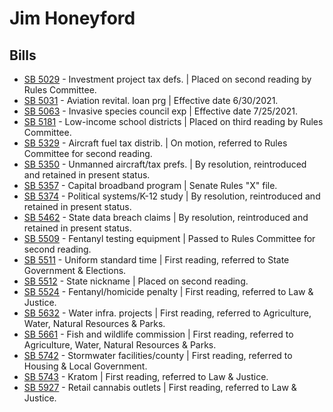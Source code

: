 # Jim Honeyford
## Bills
* [SB 5029](/bill/2021-22/sb/5029/) - Investment project tax defs. | Placed on second reading by Rules Committee.
* [SB 5031](/bill/2021-22/sb/5031/) - Aviation revital. loan prg | Effective date 6/30/2021.
* [SB 5063](/bill/2021-22/sb/5063/) - Invasive species council exp | Effective date 7/25/2021.
* [SB 5181](/bill/2021-22/sb/5181/) - Low-income school districts | Placed on third reading by Rules Committee.
* [SB 5329](/bill/2021-22/sb/5329/) - Aircraft fuel tax distrib. | On motion, referred to Rules Committee for second reading.
* [SB 5350](/bill/2021-22/sb/5350/) - Unmanned aircraft/tax prefs. | By resolution, reintroduced and retained in present status.
* [SB 5357](/bill/2021-22/sb/5357/) - Capital broadband program | Senate Rules "X" file.
* [SB 5374](/bill/2021-22/sb/5374/) - Political systems/K-12 study | By resolution, reintroduced and retained in present status.
* [SB 5462](/bill/2021-22/sb/5462/) - State data breach claims | By resolution, reintroduced and retained in present status.
* [SB 5509](/bill/2021-22/sb/5509/) - Fentanyl testing equipment | Passed to Rules Committee for second reading.
* [SB 5511](/bill/2021-22/sb/5511/) - Uniform standard time | First reading, referred to State Government & Elections.
* [SB 5512](/bill/2021-22/sb/5512/) - State nickname | Placed on second reading.
* [SB 5524](/bill/2021-22/sb/5524/) - Fentanyl/homicide penalty | First reading, referred to Law & Justice.
* [SB 5632](/bill/2021-22/sb/5632/) - Water infra. projects | First reading, referred to Agriculture, Water, Natural Resources & Parks.
* [SB 5661](/bill/2021-22/sb/5661/) - Fish and wildlife commission | First reading, referred to Agriculture, Water, Natural Resources & Parks.
* [SB 5742](/bill/2021-22/sb/5742/) - Stormwater facilities/county | First reading, referred to Housing & Local Government.
* [SB 5743](/bill/2021-22/sb/5743/) - Kratom | First reading, referred to Law & Justice.
* [SB 5927](/bill/2021-22/sb/5927/) - Retail cannabis outlets | First reading, referred to Law & Justice.

